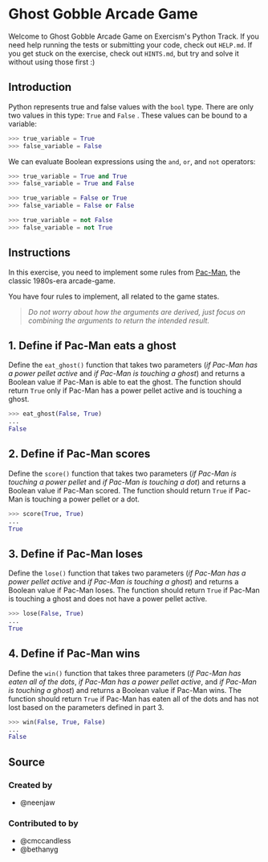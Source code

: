 # Ghost Gobble Arcade Game

Welcome to Ghost Gobble Arcade Game on Exercism's Python Track. If you need help running the tests or submitting your
code, check out `HELP.md`. If you get stuck on the exercise, check out `HINTS.md`, but try and solve it without using
those first :)

## Introduction

Python represents true and false values with the `bool` type. There are only two values in this type: `True` and `False`
. These values can be bound to a variable:

```python
>>> true_variable = True
>>> false_variable = False
```

We can evaluate Boolean expressions using the `and`, `or`, and `not` operators:

```python
>>> true_variable = True and True
>>> false_variable = True and False

>>> true_variable = False or True
>>> false_variable = False or False

>>> true_variable = not False
>>> false_variable = not True
```

## Instructions

In this exercise, you need to implement some rules from [Pac-Man][Pac-Man], the classic 1980s-era arcade-game.

You have four rules to implement, all related to the game states.

> _Do not worry about how the arguments are derived, just focus on combining the arguments to return the intended result._

## 1. Define if Pac-Man eats a ghost

Define the `eat_ghost()` function that takes two parameters (_if Pac-Man has a power pellet active_ and _if Pac-Man is
touching a ghost_) and returns a Boolean value if Pac-Man is able to eat the ghost. The function should return `True`
only if Pac-Man has a power pellet active and is touching a ghost.

```python
>>> eat_ghost(False, True)
...
False
```

## 2. Define if Pac-Man scores

Define the `score()` function that takes two parameters (_if Pac-Man is touching a power pellet_ and _if Pac-Man is
touching a dot_) and returns a Boolean value if Pac-Man scored. The function should return `True` if Pac-Man is touching
a power pellet or a dot.

```python
>>> score(True, True)
...
True
```

## 3. Define if Pac-Man loses

Define the `lose()` function that takes two parameters (_if Pac-Man has a power pellet active_ and _if Pac-Man is
touching a ghost_) and returns a Boolean value if Pac-Man loses. The function should return `True` if Pac-Man is
touching a ghost and does not have a power pellet active.

```python
>>> lose(False, True)
...
True
```

## 4. Define if Pac-Man wins

Define the `win()` function that takes three parameters (_if Pac-Man has eaten all of the dots_, _if Pac-Man has a power
pellet active_, and _if Pac-Man is touching a ghost_) and returns a Boolean value if Pac-Man wins. The function should
return `True` if Pac-Man has eaten all of the dots and has not lost based on the parameters defined in part 3.

```python
>>> win(False, True, False)
...
False
```

[Pac-Man]: https://en.wikipedia.org/wiki/Pac-Man

## Source

### Created by

- @neenjaw

### Contributed to by

- @cmccandless
- @bethanyg